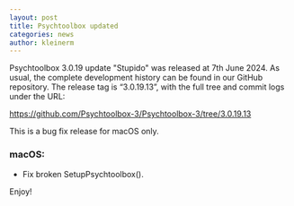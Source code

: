 ```yaml
---
layout: post
title: Psychtoolbox updated
categories: news
author: kleinerm
---
```


Psychtoolbox 3.0.19 update "Stupido" was released at 7th June 2024.
As usual, the complete development history can be found in our GitHub repository.
The release tag is “3.0.19.13”, with the full tree and commit logs under the URL:

<https://github.com/Psychtoolbox-3/Psychtoolbox-3/tree/3.0.19.13>

This is a bug fix release for macOS only.

### macOS:

- Fix broken SetupPsychtoolbox().

Enjoy!
